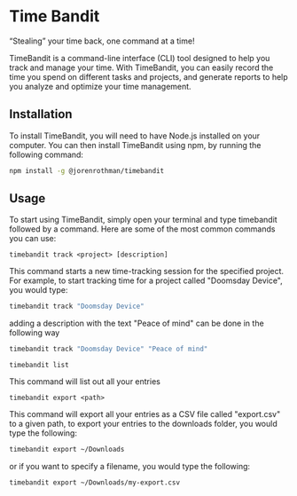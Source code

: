 # Time Bandit 
“Stealing” your time back, one command at a time!

TimeBandit is a command-line interface (CLI) tool designed to help you track and manage your time. With TimeBandit, you can easily record the time you spend on different tasks and projects, and generate reports to help you analyze and optimize your time management.

## Installation
To install TimeBandit, you will need to have Node.js installed on your computer. You can then install TimeBandit using npm, by running the following command:

```bash
npm install -g @jorenrothman/timebandit
```

## Usage
To start using TimeBandit, simply open your terminal and type timebandit followed by a command. Here are some of the most common commands you can use:

`timebandit track <project> [description]`

This command starts a new time-tracking session for the specified project. For example, to start tracking time for a project called "Doomsday Device", you would type:

```bash
timebandit track "Doomsday Device"
```

adding a description with the text "Peace of mind" can be done in the following way
```bash
timebandit track "Doomsday Device" "Peace of mind"
```

`timebandit list`

This command will list out all your entries

`timebandit export <path>`

This command will export all your entries as a CSV file called "export.csv" to a given path, to export your entries to the downloads folder, you would type the following:
```bash
timebandit export ~/Downloads
```
or if you want to specify a filename, you would type the following:
```bash
timebandit export ~/Downloads/my-export.csv

